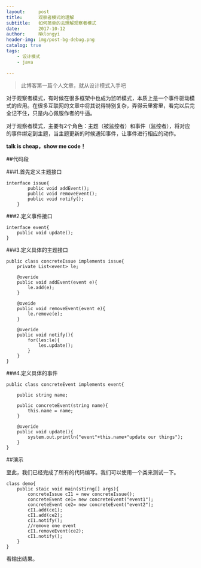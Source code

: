```yaml
---
layout:     post
title:      观察者模式的理解
subtitle:   如何简单的去理解观察者模式
date:       2017-10-12
author:     Nklongyi
header-img: img/post-bg-debug.png
catalog: true
tags:
    - 设计模式
    - java
    
---
```


>此博客第一篇个人文章，就从设计模式入手吧

对于观察者模式，有时候在很多框架中也成为监听模式，本质上是一个事件驱动模式的应用。在很多互联网的文章中将其说得特别复杂，弄得云里雾里，看完以后完全记不住，只是内心佩服作者的牛逼。

对于观察者模式，主要有2个角色：主题（被监控者）和事件（监控者），将对应的事件绑定到主题，当主题更新的时候通知事件，让事件进行相应的动作。

**talk is cheap，show me code！**

##代码段

###1.首先定义主题接口
    
    interface issue{ 
			public void addEvent();
			public void removeEvent();
			public void notify();
		}

###2.定义事件接口

    interface event{
		public void update();
	}

###3.定义具体的主题接口

	public class concreteIssue implements issue{
		private List<event> le;
		
		@overide	
		public void addEvent(event e){
			le.add(e);
		} 

		@oveide
		public void removeEvent(event e){
			le.remove(e);
		}

		@overide
		public void notify(){
			for(les:le){
				les.update();
			}
		}		
	}

###4.定义具体的事件

	public class concreteEvent implements event{

		public string name;

		public concreteEvent(string name){
			this.name = name;
		}

		@overide
		public void update(){
			system.out.println("event"+this.name+"update our things");
		}
	}

##演示

至此，我们已经完成了所有的代码编写。我们可以使用一个类来测试一下。

	class demo{
		public staic void main(stirng[] args){
			concreteIssue cI1 = new concreteIssue();
			concreteEvent ce1= new concreteEvent("event1");
			concreteEvent ce2= new concreteEvent("event2");
			cI1.add(ce1);
			cI1.add(ce2);
			cI1.notify();
		    //remove one event
			cI1.removeEvent(ce2);
			cI1.notify();
		}
	}

看输出结果。